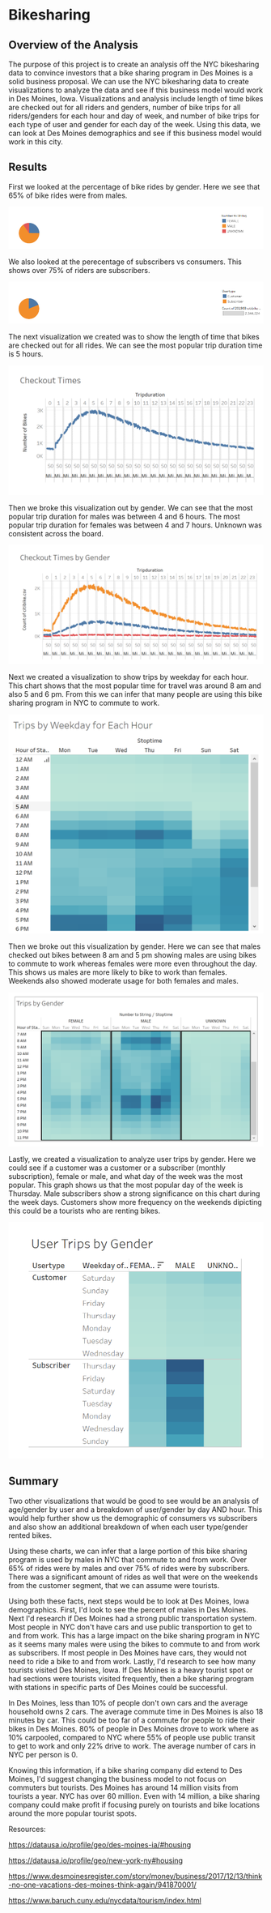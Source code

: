 # Bikesharing


## Overview of the Analysis
The purpose of this project is to create an analysis off the NYC bikesharing data to convince investors that a bike sharing program in Des Moines is a solid business proposal. We can use the NYC bikesharing data to create visualizations to analyze the data and see if this business model would work in Des Moines, Iowa. Visualizations and analysis include length of time bikes are checked out for all riders and genders, number of bike trips for all riders/genders for each hour and day of week, and number of bike trips for each type of user and gender for each day of the week. Using this data, we can look at Des Moines demographics and see if this business model would work in this city. 

## Results

First we looked at the percentage of bike rides by gender. Here we see that 65% of bike rides were from males.

![](Resources/GenderBreakdown.PNG)

We also looked at the perecentage of subscribers vs consumers. This shows over 75% of riders are subscribers. 

 ![](Resources/CustomerBreakdown.PNG)

The next visualization we created was to show the length of time that bikes are checked out for all rides. We can see the most popular trip duration time is 5 hours. 
 
 ![](Resources/CheckoutTimes.PNG)
 
 Then we broke this visualization out by gender. We can see that the most popular trip duration for males was between 4 and 6 hours. The most popular trip duration for females was between 4 and 7 hours.  Unknown was consistent across the board.  
 
 ![](Resources/CheckoutTimesbyGender.PNG)

Next we created a visualization to show trips by weekday for each hour. This chart shows that the most popular time for travel was around 8 am and also 5 and 6 pm. From this we can infer that many people are using this bike sharing program in NYC to commute to work. 

 ![](Resources/TripbyWeekdayforEachHour.PNG)

 Then we broke out this visualization by gender. Here we can see that males checked out bikes between 8 am and 5 pm showing males are using bikes to commute to work whereas females were more even throughout the day. This shows us males are more likely to bike to work than females.  Weekends also showed moderate usage for both females and males. 
 
![](Resources/TripsbyGender.PNG)

Lastly, we created a visualization to analyze user trips by gender. Here we could see if a customer was a customer or a subscriber (monthly subscription), female or male, and what day of the week was the most popular. This graph shows us that the most popular day of the week is Thursday. Male subscribers show a strong significance on this chart during the week days. Customers show more frequency on the weekends dipicting this could be a tourists who are renting bikes. 

![](Resources/UserTripsbyGender.PNG)

## Summary
Two other visualizations that would be good to see would be an analysis of age/gender by user and a breakdown of user/gender by day AND hour. This would help further show us the demographic of consumers vs subscribers and also show an additional breakdown of when each user type/gender rented bikes.

Using these charts, we can infer that a large portion of this bike sharing program is used by males in NYC that commute to and from work. Over 65% of rides were by males and over 75% of rides were by subscribers. There was a significant amount of rides as well that were on the weekends from the customer segment, that we can assume were tourists. 

Using both these facts, next steps would be to look at Des Moines, Iowa demographics. First, I'd look to see the percent of males in Des Moines. Next I'd research if Des Moines had a strong public transportation system. Most people in NYC don't have cars and use public transportion to get to and from work. This has a large impact on the bike sharing program in NYC as it seems many males were using the bikes to commute to and from work as subscribers. If most people in Des Moines have cars, they would not need to ride a bike to and from work.  Lastly, I'd research to see how many tourists visited Des Moines, Iowa. If Des Moines is a heavy tourist spot or had sections were tourists visited frequently, then a bike sharing program with stations in specific parts of Des Moines could be successful. 

In Des Moines, less than 10% of people don't own cars and the average household owns 2 cars. The average commute time in Des Moines is also 18 minutes by car. This could be too far of a commute for people to ride their bikes in Des Moines.  80% of people in Des Moines drove to work where as 10% carpooled, compared to NYC where 55% of people use public transit to get to work and only 22% drive to work. The average number of cars in NYC per person is 0. 

Knowing this information, if a bike sharing company did extend to Des Moines, I'd suggest changing the business model to not focus on commuters but tourists.  Des Moines has around 14 million visits from tourists a year. NYC has over 60 million. Even with 14 million, a bike sharing company could make profit if focusing purely on tourists and bike locations around the more popular tourist spots.  

[Link to Tableau Bike Ride Analysis Story]: (https://public.tableau.com/profile/catherine.de.rohan#!/vizhome/module14updated12_17/BikeSharingAnalysis?publish=yes)

Resources:

https://datausa.io/profile/geo/des-moines-ia/#housing

https://datausa.io/profile/geo/new-york-ny#housing

https://www.desmoinesregister.com/story/money/business/2017/12/13/think-no-one-vacations-des-moines-think-again/941870001/

https://www.baruch.cuny.edu/nycdata/tourism/index.html


